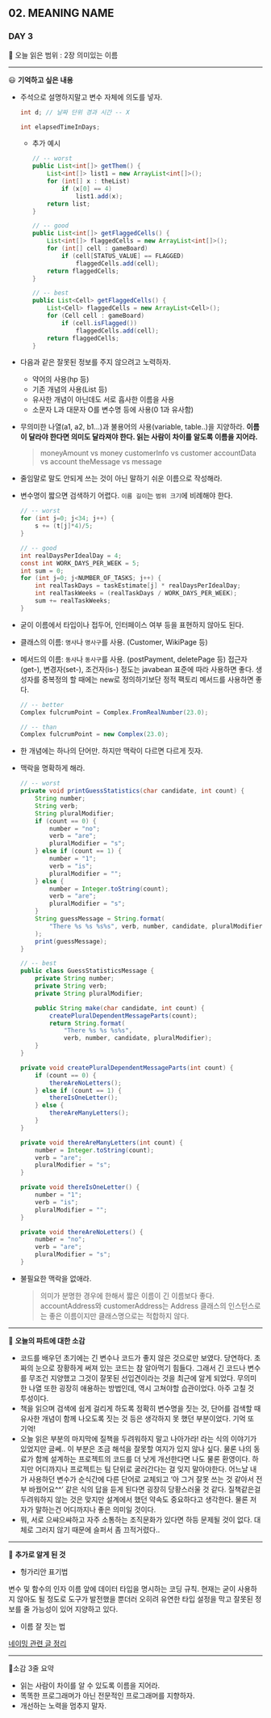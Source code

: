 ## 02. MEANING NAME

### DAY 3

🔖 오늘 읽은 범위 : 2장 의미있는 이름

---

<aside>
😃 <b>기억하고 싶은 내용</b>

</aside>

- 주석으로 설명하지말고 변수 자체에 의도를 넣자.
    
    ```java
    int d; // 날짜 단위 경과 시간 -- X
    
    int elapsedTimeInDays;
    ```
    
    - 추가 예시
        
        ```java
        // -- worst
        public List<int[]> getThem() {
        	List<int[]> list1 = new ArrayList<int[]>();
        	for (int[] x : theList)
        		if (x[0] == 4)
        			list1.add(x);
        	return list;
        }
        
        // -- good
        public List<int[]> getFlaggedCells() {
        	List<int[]> flaggedCells = new ArrayList<int[]>();
        	for (int[] cell : gameBoard)
        		if (cell[STATUS_VALUE] == FLAGGED)
        			flaggedCells.add(cell);
        	return flaggedCells;
        }
        
        // -- best
        public List<Cell> getFlaggedCells() {
        	List<Cell> flaggedCells = new ArrayList<Cell>();
        	for (Cell cell : gameBoard)
        		if (cell.isFlagged())
        			flaggedCells.add(cell);
        	return flaggedCells;
        }
        ```
        
- 다음과 같은 잘못된 정보를 주지 않으려고 노력하자.
    - 약어의 사용(hp 등)
    - 기존 개념의 사용(List 등)
    - 유사한 개념이 아닌데도 서로 흡사한 이름을 사용
    - 소문자 L과 대문자 O를 변수명 등에 사용(0 1과 유사함)
- 무의미한 나열(a1, a2, b1...)과 불용어의 사용(variable, table..)을 지양하라. **이름이 달라야 한다면 의미도 달라져야 한다. 읽는 사람이 차이를 알도록 이름을 지어라.**
    
    > moneyAmount vs money
    customerInfo    vs customer
    accountData     vs account
    theMessage      vs message
    > 
- 줄임말로 말도 안되게 쓰는 것이 아닌 말하기 쉬운 이름으로 작성해라.
- 변수명이 짧으면 검색하기 어렵다. `이름 길이`는 `범위 크기`에 비례해야 한다.
    
    ```java
    // -- worst
    for (int j=0; j<34; j++) {
    	s += (t[j]*4)/5;
    }
    
    // -- good
    int realDaysPerIdealDay = 4;
    const int WORK_DAYS_PER_WEEK = 5;
    int sum = 0;
    for (int j=0; j<NUMBER_OF_TASKS; j++) {
    	int realTaskDays = taskEstimate[j] * realDaysPerIdealDay;
    	int realTaskWeeks = (realTaskDays / WORK_DAYS_PER_WEEK);
    	sum += realTaskWeeks;
    }
    ```
- 굳이 이름에서 타입이나 접두어, 인터페이스 여부 등을 표현하지 않아도 된다.
- 클래스의 이름: `명사`나 `명사구`를 사용. (Customer, WikiPage 등)
- 메서드의 이름: `동사`나 `동사구`를 사용. (postPayment, deletePage 등) 접근자(get-), 변경자(set-), 조건자(is-) 정도는 javabean 표준에 따라 사용하면 좋다. 생성자를 중복정의 할 때에는 new로 정의하기보단 정적 팩토리 메서드를 사용하면 좋다.        
    ```java
    // -- better
    Complex fulcrumPoint = Complex.FromRealNumber(23.0);
    
    // -- than
    Complex fulcrumPoint = new Complex(23.0);
    ```
        
- 한 개념에는 하나의 단어만. 하지만 맥락이 다르면 다르게 짓자.
- 맥락을 명확하게 해라.
    
    ```java
    // -- worst
    private void printGuessStatistics(char candidate, int count) {
    	String number;
    	String verb;
    	String pluralModifier;
    	if (count == 0) {
    		number = "no";
    		verb = "are";
    		pluralModifier = "s";
    	} else if (count == 1) {
    		number = "1";
    		verb = "is";
    		pluralModifier = "";
    	} else {
    		number = Integer.toString(count);
    		verb = "are";
    		pluralModifier = "s";
    	}
    	String guessMessage = String.format(
    		"There %s %s %s%s", verb, number, candidate, pluralModifier
    	);
    	print(guessMessage);
    }
    
    // -- best
    public class GuessStatisticsMessage {
    	private String number;
    	private String verb;
    	private String pluralModifier;
    
    	public String make(char candidate, int count) {
    		createPluralDependentMessageParts(count);
    		return String.format(
    			"There %s %s %s%s",
    			verb, number, candidate, pluralModifier);
    	}
    }
    
    private void createPluralDependentMessageParts(int count) {
    	if (count == 0) {
    		thereAreNoLetters();
    	} else if (count == 1) {
    		thereIsOneLetter();
    	} else {
    		thereAreManyLetters();
    	}
    }
    
    private void thereAreManyLetters(int count) {
    	number = Integer.toString(count);
    	verb = "are";
    	pluralModifier = "s";
    }
    
    private void thereIsOneLetter() {
    	number = "1";
    	verb = "is";
    	pluralModifier = "";
    }
    
    private void thereAreNoLetters() {
    	number = "no";
    	verb = "are";
    	pluralModifier = "s";
    }
    ```
    
- 불필요한 맥락을 없애라.
    
    > 의미가 분명한 경우에 한해서 짧은 이름이 긴 이름보다 좋다.
    > accountAddress와 customerAddress는 Address 클래스의 인스턴스로는 좋은 이름이지만 클래스명으로는 적합하지 않다.
    

---

<aside>
🤔 <b>오늘의 파트에 대한 소감</b>

</aside>

- 코드를 배우던 초기에는 긴 변수나 코드가 좋지 않은 것으로만 보였다. 당연하다. 초짜의 눈으로 장황하게 써져 있는 코드는 참 알아먹기 힘들다. 그래서 긴 코드나 변수를 무조건 지양했고 그것이 잘못된 선입견이라는 것을 최근에 알게 되었다. 무의미한 나열 또한 굉장히 애용하는 방법인데, 역시 고쳐야할 습관이었다. 아주 고칠 것 투성이다.
- 책을 읽으며 검색에 쉽게 걸리게 하도록 정확히 변수명을 짓는 것, 단어를 검색할 때 유사한 개념이 함께 나오도록 짓는 것 등은 생각하지 못 했던 부분이었다. 기억 또 기억!
- 오늘 읽은 부분의 마지막에 질책을 두려워하지 말고 나아가라! 라는 식의 이야기가 있었지만 글쎄.. 이 부분은 조금 해석을 잘못할 여지가 있지 않나 싶다. 물론 나의 동료가 함께 설계하는 프로젝트의 코드를 더 낫게 개선한다면 나도 물론 환영이다. 하지만 어디까지나 프로젝트는 팀 단위로 굴러간다는 걸 잊지 말아야한다. 어느날 내가 사용하던 변수가 순식간에 다른 단어로 교체되고 ‘아 그거 잘못 쓰는 것 같아서 전부 바꿨어요^^’ 같은 식의 답을 듣게 된다면 굉장히 당황스러울 것 같다. 질책같은걸 두려워하지 않는 것은 맞지만 설계에서 했던 약속도 중요하다고 생각한다. 물론 저자가 말하는건 어디까지나 좋은 의미일 것이다.
- 뭐, 서로 으쌰으쌰하고 자주 소통하는 조직문화가 있다면 하등 문제될 것이 없다. 대체로 그러지 않기 때문에 슬퍼서 좀 끄적거렸다..

---

<aside>
🔎 <b>추가로 알게 된 것</b>

</aside>

- 헝가리안 표기법

변수 및 함수의 인자 이름 앞에 데이터 타입을 명시하는 코딩 규칙. 현재는 굳이 사용하지 않아도 될 정도로 도구가 발전했을 뿐더러 오히려 유연한 타입 설정을 막고 잘못된 정보를 줄 가능성이 있어 지양하고 있다. 

- 이름 잘 짓는 법

[네이밍 관련 글 정리](https://sheerheart.tistory.com/entry/%EC%A2%8B%EC%9D%80-%EB%84%A4%EC%9D%B4%EB%B0%8D%EC%9D%84-%EC%9C%84%ED%95%9C-%EC%B0%B8%EA%B3%A0-%EC%9E%90%EB%A3%8C)

---

🤟소감 3줄 요약 

- 읽는 사람이 차이를 알 수 있도록 이름을 지어라.
- 똑똑한 프로그래머가 아닌 전문적인 프로그래머를 지향하자.
- 개선하는 노력을 멈추지 말자.